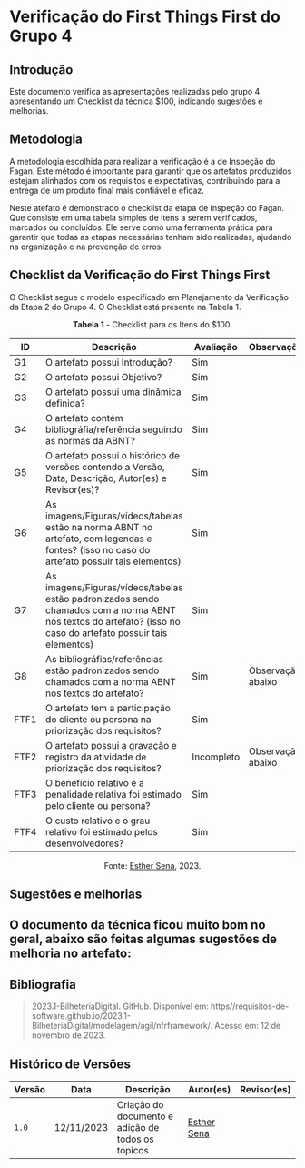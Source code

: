 # Verificação do First Things First do Grupo 4

## Introdução

Este documento verifica as apresentações realizadas pelo grupo 4 apresentando um Checklist da técnica $100, indicando sugestões e melhorias.

## Metodologia

A metodologia escolhida para realizar a verificação é a de Inspeção do Fagan. Este método é importante para garantir que os artefatos produzidos estejam alinhados com os requisitos e expectativas, contribuindo para a entrega de um produto final mais confiável e eficaz. 

Neste atefato é demonstrado o checklist da etapa de Inspeção do Fagan. Que consiste em uma tabela simples de itens a serem verificados, marcados ou concluídos. Ele serve como uma ferramenta prática para garantir que todas as etapas necessárias tenham sido realizadas, ajudando na organização e na prevenção de erros.

## Checklist da Verificação do First Things First

O Checklist segue o modelo especificado em Planejamento da Verificação da Etapa 2 do Grupo 4. O Checklist está presente na Tabela 1.

<center>

**Tabela 1** - Checklist para os Itens do $100.

| ID | Descrição | Avaliação | Observações |
| ---| -------- | --------- | ------------ |
| G1  | O artefato possui Introdução? | Sim |  |
| G2  | O artefato possui Objetivo? | Sim |  |
| G3  | O artefato possui uma dinâmica definida? | Sim |  |
| G4  | O artefato contém bibliográfia/referência seguindo as normas da ABNT? | Sim |  |
| G5  | O artefato possui o histórico de versões contendo a Versão, Data, Descrição, Autor(es) e Revisor(es)? | Sim |  |
| G6  | As imagens/Figuras/vídeos/tabelas estão na norma ABNT no artefato, com legendas e fontes? (isso no caso do artefato possuir tais elementos) | Sim |  |
| G7  | As imagens/Figuras/vídeos/tabelas estão padronizados sendo chamados com a norma ABNT nos textos do artefato? (isso no caso do artefato possuir tais elementos) | Sim |  |
| G8  | As bibliográfias/referências estão padronizados sendo chamados com a norma ABNT nos textos do artefato?  | Sim | Observação abaixo |
| FTF1 | O artefato tem a participação do cliente ou persona na priorização dos requisitos? | Sim |  |
| FTF2 | O artefato possui a gravação e registro da atividade de priorização dos requisitos? | Incompleto | Observação abaixo |
| FTF3 | O benefício relativo e a penalidade relativa foi estimado pelo cliente ou persona?  | Sim |  |
| FTF4 | O custo relativo e o grau relativo foi estimado pelos desenvolvedores? | Sim |  |


Fonte: [Esther Sena](https://github.com/esmsena), 2023.

</center>

## Sugestões e melhorias

O documento da técnica ficou muito bom no geral, abaixo são feitas algumas sugestões de melhoria no artefato:
-

## Bibliografia

> 2023.1-BilheteriaDigital. GitHub. Disponível em: https//requisitos-de-software.github.io/2023.1-BilheteriaDigital/modelagem/agil/nfrframework/.  Acesso em: 12 de novembro de 2023.


## Histórico de Versões

| Versão | Data       | Descrição   | Autor(es)   | Revisor(es) |
| ------ | ---------- | ----------- | ------------ | ---------- |
| `1.0`  | 12/11/2023 | Criação do documento e adição de todos os tópicos |  [Esther Sena](https://github.com/esmsena) |  |

